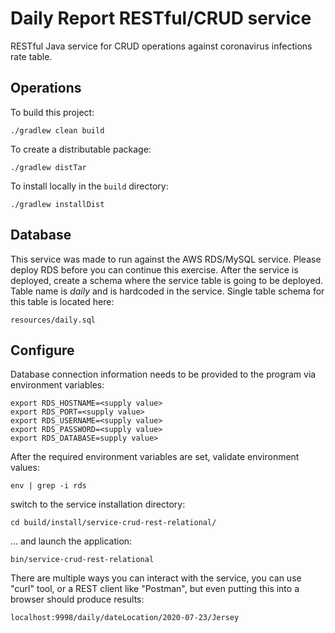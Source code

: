 # Daily Report RESTful/CRUD service

RESTful Java service for CRUD operations against coronavirus infections rate table.

## Operations
To build this project: 
```
./gradlew clean build
```

To create a distributable package:
```
./gradlew distTar
```

To install locally in the `build` directory:
```
./gradlew installDist
```

## Database
This service was made to run against the AWS RDS/MySQL service. Please deploy RDS before you can continue this exercise.
After the service is deployed, create a schema where the service table is going to be deployed. Table name is *daily* 
and is hardcoded in the service. Single table schema for this table is located here:
```
resources/daily.sql
```

## Configure
Database connection information needs to be provided to the program via environment variables:
```
export RDS_HOSTNAME=<supply value>
export RDS_PORT=<supply value>
export RDS_USERNAME=<supply value>
export RDS_PASSWORD=<supply value>
export RDS_DATABASE=supply value>
```

After the required environment variables are set, validate environment values:
```
env | grep -i rds
``` 

switch to the service installation directory:
```
cd build/install/service-crud-rest-relational/
```

... and launch the application:
```
bin/service-crud-rest-relational
```

There are multiple ways you can interact with the service, you can use "curl" tool, or a REST client like "Postman",
but even putting this into a browser should produce results:
```
localhost:9998/daily/dateLocation/2020-07-23/Jersey
```
